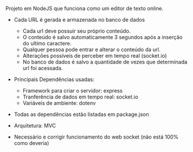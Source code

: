 Projeto em NodeJS que funciona como um editor de texto online.
- Cada URL é gerada e armazenada no banco de dados
  - Cada url deve possuir seu próprio conteúdo.
  - O conteúdo é salvo automaticamente 3 segundos após a inserção do ultimo caractere.
  - Qualquer pessoa pode entrar e alterar o conteúdo da url.
  - Alterações possíveis de perceber em tempo real (socket.io)
  - No banco de dados é salvo a quantidade de vezes que determinada url foi acessada.

- Principais Dependências usadas:
  * Framework para criar o servidor: express
  * Tranferência de dados em tempo real: socket.io
  * Variáveis de ambiente: dotenv

- Todas as dependências estão listadas em package.json

- Arquitetura: MVC

- Necessário e corrigir funcionamento do web socket (não está 100% como deveria)
